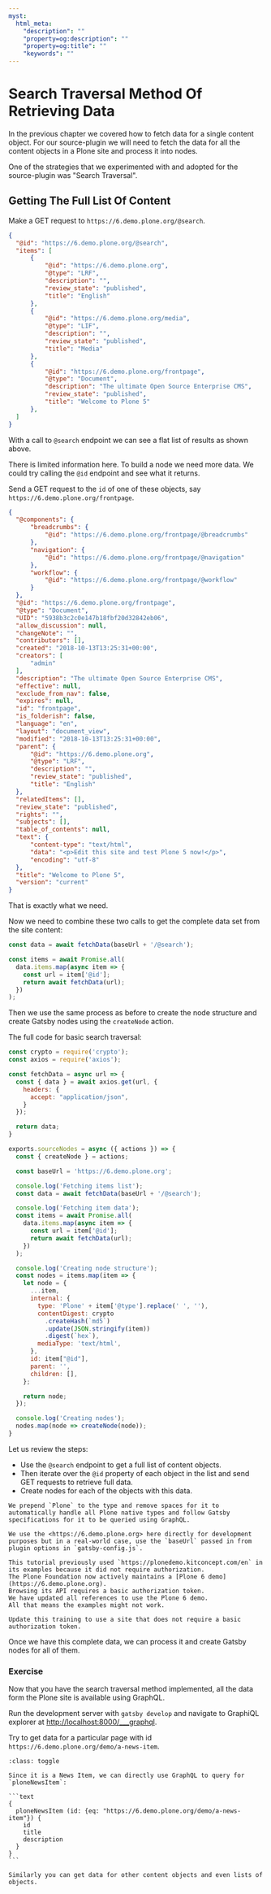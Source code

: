 ```yaml
---
myst:
  html_meta:
    "description": ""
    "property=og:description": ""
    "property=og:title": ""
    "keywords": ""
---
```


# Search Traversal Method Of Retrieving Data

In the previous chapter we covered how to fetch data for a single content object.
For our source-plugin we will need to fetch the data for all the content objects in a Plone site and process it into nodes.

One of the strategies that we experimented with and adopted for the source-plugin was "Search Traversal".

## Getting The Full List Of Content

Make a GET request to `https://6.demo.plone.org/@search`.

```json
{
  "@id": "https://6.demo.plone.org/@search",
  "items": [
      {
          "@id": "https://6.demo.plone.org",
          "@type": "LRF",
          "description": "",
          "review_state": "published",
          "title": "English"
      },
      {
          "@id": "https://6.demo.plone.org/media",
          "@type": "LIF",
          "description": "",
          "review_state": "published",
          "title": "Media"
      },
      {
          "@id": "https://6.demo.plone.org/frontpage",
          "@type": "Document",
          "description": "The ultimate Open Source Enterprise CMS",
          "review_state": "published",
          "title": "Welcome to Plone 5"
      },
  ]
}
```

With a call to `@search` endpoint we can see a flat list of results as shown above.

There is limited information here.
To build a node we need more data.
We could try calling the `@id` endpoint and see what it returns.

Send a GET request to the `id` of one of these objects, say `https://6.demo.plone.org/frontpage`.

```json
{
  "@components": {
      "breadcrumbs": {
          "@id": "https://6.demo.plone.org/frontpage/@breadcrumbs"
      },
      "navigation": {
          "@id": "https://6.demo.plone.org/frontpage/@navigation"
      },
      "workflow": {
          "@id": "https://6.demo.plone.org/frontpage/@workflow"
      }
  },
  "@id": "https://6.demo.plone.org/frontpage",
  "@type": "Document",
  "UID": "5938b3c2c0e147b18fbf20d32842eb06",
  "allow_discussion": null,
  "changeNote": "",
  "contributors": [],
  "created": "2018-10-13T13:25:31+00:00",
  "creators": [
      "admin"
  ],
  "description": "The ultimate Open Source Enterprise CMS",
  "effective": null,
  "exclude_from_nav": false,
  "expires": null,
  "id": "frontpage",
  "is_folderish": false,
  "language": "en",
  "layout": "document_view",
  "modified": "2018-10-13T13:25:31+00:00",
  "parent": {
      "@id": "https://6.demo.plone.org",
      "@type": "LRF",
      "description": "",
      "review_state": "published",
      "title": "English"
  },
  "relatedItems": [],
  "review_state": "published",
  "rights": "",
  "subjects": [],
  "table_of_contents": null,
  "text": {
      "content-type": "text/html",
      "data": "<p>Edit this site and test Plone 5 now!</p>",
      "encoding": "utf-8"
  },
  "title": "Welcome to Plone 5",
  "version": "current"
}
```

That is exactly what we need.

Now we need to combine these two calls to get the complete data set from the site content:

```javascript
const data = await fetchData(baseUrl + '/@search');

const items = await Promise.all(
  data.items.map(async item => {
    const url = item['@id'];
    return await fetchData(url);
  })
);
```

Then we use the same process as before to create the node structure and create Gatsby nodes using the `createNode` action.

The full code for basic search traversal:

```javascript
const crypto = require('crypto');
const axios = require('axios');

const fetchData = async url => {
  const { data } = await axios.get(url, {
    headers: {
      accept: "application/json",
    }
  });

  return data;
}

exports.sourceNodes = async ({ actions }) => {
  const { createNode } = actions;

  const baseUrl = 'https://6.demo.plone.org';

  console.log('Fetching items list');
  const data = await fetchData(baseUrl + '/@search');

  console.log('Fetching item data');
  const items = await Promise.all(
    data.items.map(async item => {
      const url = item['@id'];
      return await fetchData(url);
    })
  );

  console.log('Creating node structure');
  const nodes = items.map(item => {
    let node = {
      ...item,
      internal: {
        type: 'Plone' + item['@type'].replace(' ', ''),
        contentDigest: crypto
          .createHash(`md5`)
          .update(JSON.stringify(item))
          .digest(`hex`),
        mediaType: 'text/html',
      },
      id: item["@id"],
      parent: '',
      children: [],
    };

    return node;
  });

  console.log('Creating nodes');
  nodes.map(node => createNode(node));
}
```

Let us review the steps:

- Use the `@search` endpoint to get a full list of content objects.
- Then iterate over the `@id` property of each object in the list and send GET requests to retrieve full data.
- Create nodes for each of the objects with this data.

```{note}
We prepend `Plone` to the type and remove spaces for it to automatically handle all Plone native types and follow Gatsby specifications for it to be queried using GraphQL.
```

```{note}
We use the <https://6.demo.plone.org> here directly for development purposes but in a real-world case, use the `baseUrl` passed in from plugin options in `gatsby-config.js`.
```

```{warning}
This tutorial previously used `https://plonedemo.kitconcept.com/en` in its examples because it did not require authorization.
The Plone Foundation now actively maintains a [Plone 6 demo](https://6.demo.plone.org).
Browsing its API requires a basic authorization token.
We have updated all references to use the Plone 6 demo.
All that means the examples might not work. 
```

```{todo}
Update this training to use a site that does not require a basic authorization token.
```

Once we have this complete data, we can process it and create Gatsby nodes for all of them.

### Exercise

Now that you have the search traversal method implemented, all the data form the Plone site is available using GraphQL.

Run the development server with `gatsby develop` and navigate to GraphiQL explorer at <http://localhost:8000/___graphql>.

Try to get data for a particular page with id `https://6.demo.plone.org/demo/a-news-item`.

````{admonition} Solution
:class: toggle

Since it is a News Item, we can directly use GraphQL to query for `ploneNewsItem`:

```text
{
  ploneNewsItem (id: {eq: "https://6.demo.plone.org/demo/a-news-item"}) {
    id
    title
    description
  }
}
```

Similarly you can get data for other content objects and even lists of objects.
````
